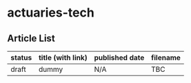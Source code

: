 # actuaries-tech

Article List
------------

status | title (with link) | published date | filename
|---|---|---|---|
|draft|dummy|N/A|TBC
